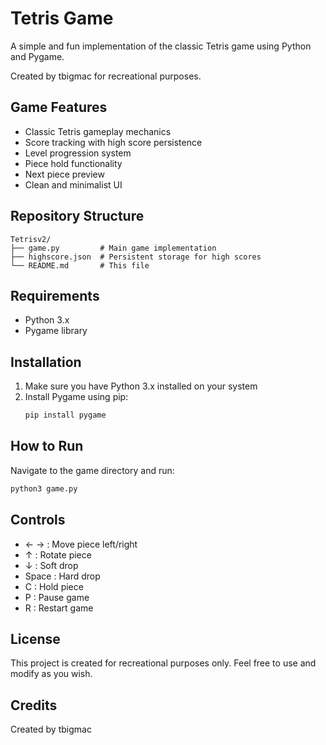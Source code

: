 # Tetris Game

A simple and fun implementation of the classic Tetris game using Python and Pygame.

Created by tbigmac for recreational purposes.

## Game Features

- Classic Tetris gameplay mechanics
- Score tracking with high score persistence
- Level progression system
- Piece hold functionality
- Next piece preview
- Clean and minimalist UI

## Repository Structure

```
Tetrisv2/
├── game.py         # Main game implementation
├── highscore.json  # Persistent storage for high scores
└── README.md       # This file
```

## Requirements

- Python 3.x
- Pygame library

## Installation

1. Make sure you have Python 3.x installed on your system
2. Install Pygame using pip:
   ```bash
   pip install pygame
   ```

## How to Run

Navigate to the game directory and run:
```bash
python3 game.py
```

## Controls

- ← → : Move piece left/right
- ↑ : Rotate piece
- ↓ : Soft drop
- Space : Hard drop
- C : Hold piece
- P : Pause game
- R : Restart game

## License

This project is created for recreational purposes only. Feel free to use and modify as you wish.

## Credits

Created by tbigmac
